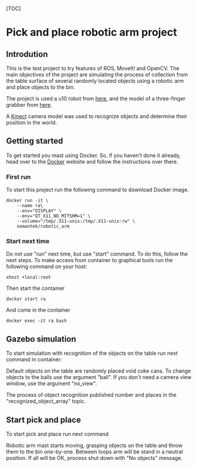 [TOC]
# Pick and place robotic arm project

## Introdution

This is the test project to try features of ROS, MoveIt! and OpenCV. The main objectives of the project are simulating the process of collection from the table surface of several randomly located objects using a robotic arm and place objects to the bin. 

The project is used a u10 robot from [here](https://github.com/ros-industrial/universal_robot), and the model of a three-finger grabber from [here](https://github.com/shadow-robot/smart_grasping_sandbox). 

A [Kinect](https://wiki.ros.org/openni_camera) camera model was used to recognize objects and determine their position in the world.

## Getting started

To get started you mast using Docker. So, if you haven't done it already, head over to the [Docker](https://www.docker.com/) website and follow the instructions over there.

### First run
To start this project run the following command to download Docker image.

    docker run -it \
	    --name ra\
        --env="DISPLAY" \
        --env="QT_X11_NO_MITSHM=1" \
        --volume="/tmp/.X11-unix:/tmp/.X11-unix:rw" \
        semantek/robotic_arm

### Start next time
Do not use "run" next time, but use "start" command. To do this, follow the next steps.
To make access from container to graphical tools run the following command on your host:

    xhost +local:root

Then start the container

    docker start ra

And come in the container

    docker exec -it ra bash


## Gazebo simulation

To start simulation with recognition of the objects on the table run next command in container:

Default objects on the table are randomly placed void coke cans. To change objects to the balls use the argument  "ball".
If you don't need a camera view window, use the argument  "no_view".

The process of object recognition published number and places in the "recognized_object_array" topic.

## Start pick and place

To start pick and place run next command

Robotic arm mast starts moving, grasping objects on the table and throw them to the bin one-by-one. Between loops arm will be stand in a neutral position.
If all will be OK, process shut down with "No objects" message.
